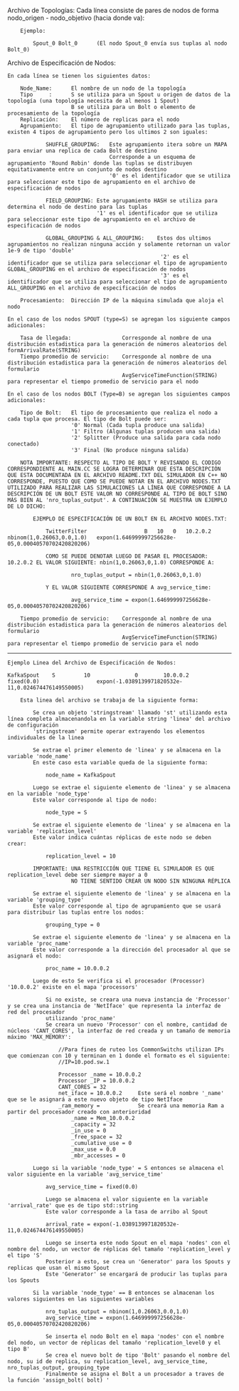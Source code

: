 Archivo de Topologías:
    Cada línea consiste  de pares de nodos de forma nodo_origen - nodo_objetivo (hacia donde va):

        Ejemplo:

            Spout_0 Bolt_0      (El nodo Spout_0 envía sus tuplas al nodo Bolt_0)


Archivo de Especificación de Nodos:

    En cada línea se tienen los siguientes datos:

        Node_Name:      El nombre de un nodo de la topología
        Tipo     :      S se utiliza para un Spout u origen de datos de la topología (una topología necesita de al menos 1 Spout)
                        B se utiliza para un Bolt o elemento de procesamiento de la topología
        Replicación:    El número de replicas para el nodo
        Agrupamiento:   El tipo de agrupamiento utilizado para las tuplas, existen 4 tipos de agrupamiento pero los ultimos 2 son iguales:

                SHUFFLE_GROUPING:   Este agrupamiento itera sobre un MAPA para enviar una replica de cada Bolt de destino
                                    Corresponde a un esquema de agrupamiento 'Round Robin' donde las tuplas se distribuyen equitativamente entre un conjunto de nodos destino
                                    '0' es el identificador que se utiliza para seleccionar este tipo de agrupamiento en el archivo de especificación de nodos   

                FIELD_GROUPING: Este agrupamiento HASH se utiliza para determina el nodo de destino para las tuplas
                                '1' es el identificador que se utiliza para seleccionar este tipo de agrupamiento en el archivo de especificación de nodos

                GLOBAL_GROUPING & ALL_GROUPING:    Estos dos ultimos agrupamientos no realizan ninguna acción y solamente retornan un valor 1e-9 de tipo 'double'
                                                    '2' es el identificador que se utiliza para seleccionar el tipo de agrupamiento GLOBAL_GROUPING en el archivo de especificación de nodos
                                                    '3' es el identificador que se utiliza para seleccionar el tipo de agrupamiento ALL_GROUPING en el archivo de especificación de nodos
        
        Procesamiento:  Dirección IP de la máquina simulada que aloja el nodo
    
    En el caso de los nodos SPOUT (type=S) se agregan los siguiente campos adicionales:

        Tasa de llegada:                Corresponde al nombre de una distribución estadistica para la generación de números aleatorios del formArrivalRate(STRING) 
        Tiempo promedio de servicio:    Corresponde al nombre de una distribución estadistica para la generación de números aleatorios del formulario                   
                                        AvgServiceTimeFunction(STRING) para representar el tiempo promedio de servicio para el nodo

    En el caso de los nodos BOLT (Type=B) se agregan los siguientes campos adicionales:

        Tipo de Bolt:   El tipo de procesamiento que realiza el nodo a cada tupla que procesa. El tipo de Bolt puede ser:
                        '0' Normal (Cada tupla produce una salida)
                        '1' Filtro (Algunas tuplas producen una salida)
                        '2' Splitter (Produce una salida para cada nodo conectado)
                        '3' Final (No produce ninguna salida)

        NOTA IMPORTANTE: RESPECTO AL TIPO DE BOLT Y REVISANDO EL CODIGO CORRESPONDIENTE AL MAIN.CC SE LOGRA DETERMINAR QUE ESTA DESCRIPCIÓN QUE ESTA DOCUMENTADA EN EL ARCHIVO README.TXT DEL SIMULADOR EN C++ NO CORRESPONDE, PUESTO QUE COMO SE PUEDE NOTAR EN EL ARCHIVO NODES.TXT UTILIZADO PARA REALIZAR LAS SIMULACIONES LA LÍNEA QUE CORRESPONDE A LA DESCRIPCIÓN DE UN BOLT ESTE VALOR NO CORRESPONDE AL TIPO DE BOLT SINO MÁS BIEN AL 'nro_tuplas_output'. A CONTINUACIÓN SE MUESTRA UN EJEMPLO DE LO DICHO:

            EJEMPLO DE ESPECIFICACIÓN DE UN BOLT EN EL ARCHIVO NODES.TXT:

                TwitterFilter                  B   10   0   10.2.0.2   nbinom(1,0.26063,0.0,1.0)   expon(1.646999997256628e-05,0.00040570702420820206)

                COMO SE PUEDE DENOTAR LUEGO DE PASAR EL PROCESADOR: 10.2.0.2 EL VALOR SIGUIENTE: nbin(1,0.26063,0,1.0) CORRESPONDE A:
                    
                        nro_tuplas_output = nbin(1,0.26063,0,1.0)
                
                Y EL VALOR SIGUIENTE CORRESPONDE A avg_service_time:

                        avg_service_time = expon(1.646999997256628e-05,0.00040570702420820206)
                        
        Tiempo promedio de servicio:    Corresponde al nombre de una distribución estadistica para la generación de números aleatorios del formulario
                                        AvgServiceTimeFunction(STRING) para representar el tiempo promedio de servicio para el nodo        

---------------------------------------------------------------------------------------------------------------------------------------------------------------------

    Ejemplo Linea del Archivo de Especificación de Nodos:

    KafkaSpout    S         10              0        10.0.0.2     fixed(0.0)                  expon(-1.0389139971820532e-11,0.024674476149550005)

        Esta linea del archivo se trabaja de la siguiente forma:

            Se crea un objeto 'stringstream' llamado 'st' utilizando esta línea completa almacenandola en la variable string 'linea' del archivo de configuración
            'stringstream' permite operar extrayendo los elementos individuales de la linea

            Se extrae el primer elemento de 'linea' y se almacena en la variable 'node_name'
            En este caso esta variable queda de la siguiente forma:

                node_name = KafkaSpout
            
            Luego se extrae el siguiente elemento de 'linea' y se almacena en la variable 'node_type'
            Este valor corresponde al tipo de nodo:

                node_type = S
            
            Se extrae el siguiente elemento de 'linea' y se almacena en la variable 'replication_level'
            Este valor indica cuántas réplicas de este nodo se deben crear:

                replication_level = 10
            
            IMPORTANTE: UNA RESTRICCIÓN QUE TIENE EL SIMULADOR ES QUE replication_level debe ser siempre mayor a 0
                        NO TIENE SENTIDO CREAR UN NODO SIN NINGUNA RÉPLICA

            Se extrae el siguiente elemento de 'linea' y se almacena en la variable 'grouping_type'
            Este valor corresponde al tipo de agrupamiento que se usará para distribuir las tuplas entre los nodos:

                grouping_type = 0
            
            Se extrae el siguiente elemento de 'linea' y se almacena en la variable 'proc_name'
            Este valor corresponde a la dirección del procesador al que se asignará el nodo:

                proc_name = 10.0.0.2
            
            Luego de esto Se verifica si el procesador (Processor) '10.0.0.2' existe en el mapa 'processors'

                Si no existe, se creara una nueva instancia de 'Processor' y se crea una instancia de 'NetIface' que representa la interfaz de red del procesador
                utilizando 'proc_name'
                Se creara un nuevo 'Processor' con el nombre, cantidad de núcleos 'CANT_CORES', la interfaz de red creada y un tamaño de memoria máximo 'MAX_MEMORY':

                    //Para fines de ruteo los CommonSwitchs utilizan IPs que comienzan con 10 y terminan en 1 donde el formato es el siguiente:
                    //IP=10.pod.sw.1

                    Processor _name = 10.0.0.2
                    Processor _IP = 10.0.0.2
                    CANT_CORES = 32 
                    net_iface = 10.0.0.2     Este será el nombre '_name' que se le asignará a este nuevo objeto de tipo NetIface
                    _ram_memory =            Se creará una memoria Ram a partir del procesador creado con anterioridad
                        _name = Mem_10.0.0.2
                        _capacity = 32
                        _in_use = 0
                        _free_space = 32
                        _cumulative_use = 0
                        _max_use = 0.0
                        _mbr_accesses = 0
            
            Luego si la variable 'node_type' = S entonces se almacena el valor siguiente en la variable 'avg_service_time'

                avg_service_time = fixed(0.0)
            
                Luego se almacena el valor siguiente en la variable 'arrival_rate' que es de tipo std::string
                Este valor corresponde a la tasa de arribo al Spout

                arrival_rate = expon(-1.0389139971820532e-11,0.024674476149550005)

                Luego se inserta este nodo Spout en el mapa 'nodes' con el nombre del nodo, un vector de réplicas del tamaño 'replication_level y el tipo 'S'
                Posterior a esto, se crea un 'Generator' para los Spouts y replicas que usan el mismo Spout
                Este 'Generator' se encargará de producir las tuplas para los Spouts

            Si la variable 'node_type' == B entonces se almacenan los valores siguientes en las siguientes variables

                nro_tuplas_output = nbinom(1,0.26063,0.0,1.0)
                avg_service_time = expon(1.646999997256628e-05,0.00040570702420820206)

                Se inserta el nodo Bolt en el mapa 'nodes' con el nombre del nodo, un vector de réplicas del tamaño 'replication_level0 y el tipo B'
                Se crea el nuevo bolt de tipo 'Bolt' pasando el nombre del nodo, su id de replica, su replication_level, avg_service_time, nro_tuplas_output, grouping_type
                Finalmente se asigna el Bolt a un procesador a traves de la función 'assign_bolt( bolt) '
            


